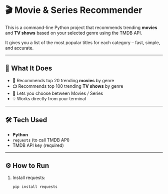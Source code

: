 # 🎬 Movie & Series Recommender

This is a command-line Python project that recommends trending **movies** and **TV shows** based on your selected genre using the TMDB API.

It gives you a list of the most popular titles for each category – fast, simple, and accurate.

---

## 🧠 What It Does

- 🎥 Recommends top 20 trending **movies** by genre  
- 📺 Recommends top 100 trending **TV shows** by genre  
- 🔁 Lets you choose between Movies / Series  
- 💡 Works directly from your terminal

---

## 🛠️ Tech Used

- **Python**
- `requests` (to call TMDB API)
- TMDB API key (required)

---

## ⚙️ How to Run

1. Install requests:
   ```bash
   pip install requests

